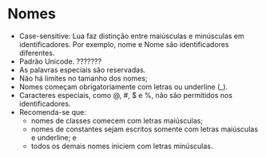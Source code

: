 # Nomes
- Case-sensitive: Lua faz distinção entre maiúsculas e minúsculas em identificadores. Por exemplo, nome e Nome são identificadores diferentes.
- Padrão Unicode. ???????
- As palavras especiais são reservadas.
- Não há limites no tamanho dos nomes;
- Nomes começam obrigatoriamente com letras ou underline (_).
- Caracteres especiais, como @, #, $ e %, não são permitidos nos identificadores.
- Recomenda-se que:
	- nomes de classes comecem com letras maiúsculas; 
	- nomes de constantes sejam escritos somente com letras maiúsculas e underline; e 
	- todos os demais nomes iniciem com letras minúsculas.
